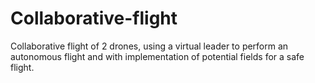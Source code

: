 # Collaborative-flight

Collaborative flight of 2 drones, using a virtual leader to perform an autonomous flight and with implementation of potential fields for a safe flight.
